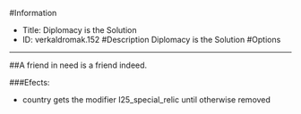 #Information
 - Title: Diplomacy is the Solution
 - ID: verkaldromak.152
#Description
Diplomacy is the Solution
#Options

___
##A friend in need is a friend indeed.

###Efects:<ul><li>country gets the modifier I25_special_relic until otherwise removed</li></ul>
